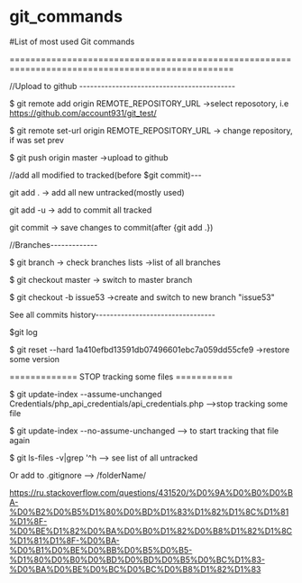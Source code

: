# git_commands
#List of most used Git commands

=================================================================================================



//Upload to github -------------------------------------------

$ git remote add origin REMOTE_REPOSITORY_URL    ->select reposotory, i.e https://github.com/account931/git_test/

$  git remote set-url origin REMOTE_REPOSITORY_URL   -> change repository, if was set prev

$ git push origin master       ->upload to github




//add all modified to tracked(before $git commit)---

git add .   -> add all new untracked(mostly used)

git add -u  -> add to commit all tracked

git commit  -> save changes to commit(after {git add .})



//Branches-------------

$ git branch   -> check branches lists ->list of all branches

$ git checkout master   -> switch to master branch

$ git checkout -b issue53    ->create and switch to new branch "issue53"



See all commits history---------------------------------

$git log

$ git reset --hard 1a410efbd13591db07496601ebc7a059dd55cfe9    ->restore some version


============= STOP tracking some files ===========

$ git update-index --assume-unchanged Credentials/php_api_credentials/api_credentials.php  -->stop tracking some file

$ git update-index --no-assume-unchanged <file>  --> to start tracking that file again
  
$ git ls-files -v|grep '^h   --> see list of all untracked

Or add to .gitignore  --> /folderName/




https://ru.stackoverflow.com/questions/431520/%D0%9A%D0%B0%D0%BA-%D0%B2%D0%B5%D1%80%D0%BD%D1%83%D1%82%D1%8C%D1%81%D1%8F-%D0%BE%D1%82%D0%BA%D0%B0%D1%82%D0%B8%D1%82%D1%8C%D1%81%D1%8F-%D0%BA-%D0%B1%D0%BE%D0%BB%D0%B5%D0%B5-%D1%80%D0%B0%D0%BD%D0%BD%D0%B5%D0%BC%D1%83-%D0%BA%D0%BE%D0%BC%D0%BC%D0%B8%D1%82%D1%83
